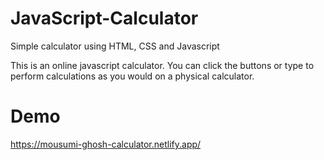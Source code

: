 # JavaScript-Calculator
Simple calculator using HTML, CSS and Javascript

This is an online javascript calculator. You can click the buttons or type to perform calculations as you would on a physical calculator.

# Demo

https://mousumi-ghosh-calculator.netlify.app/
